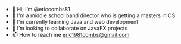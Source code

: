 - 👋 Hi, I’m @ericcombs81
- 👀 I'm a middle school band director who is getting a masters in CS
- 🌱 I’m currently learning Java and web development
- 💞️ I’m looking to collaborate on JavaFX projects
- 📫 How to reach me eric1981combs@gmail.com

<!---
ericcombs81/ericcombs81 is a ✨ special ✨ repository because its `README.md` (this file) appears on your GitHub profile.
You can click the Preview link to take a look at your changes.
--->
